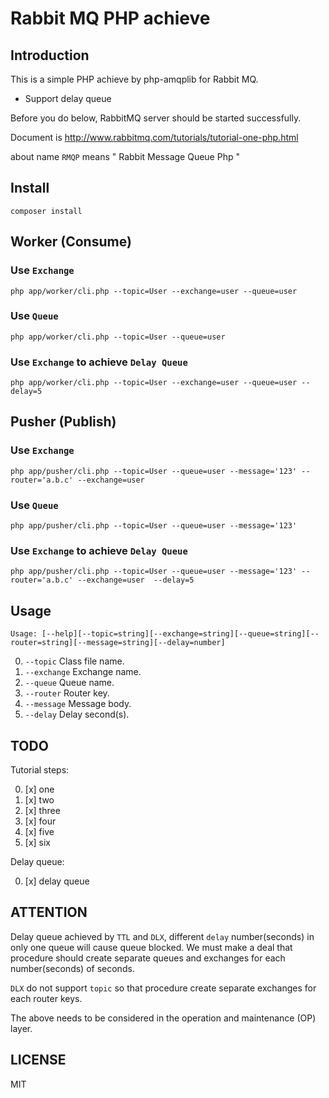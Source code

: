 # Rabbit MQ PHP achieve

Introduction
---
This is a simple PHP achieve by php-amqplib for Rabbit MQ.

* Support delay queue

Before you do below, RabbitMQ server should be started successfully.

Document is http://www.rabbitmq.com/tutorials/tutorial-one-php.html

about name `RMQP` means " Rabbit Message Queue Php "

Install
----

```
composer install
```

Worker (Consume)
---

### Use `Exchange`
```
php app/worker/cli.php --topic=User --exchange=user --queue=user
```

### Use `Queue`

```
php app/worker/cli.php --topic=User --queue=user
```

### Use `Exchange` to achieve `Delay Queue`

```
php app/worker/cli.php --topic=User --exchange=user --queue=user --delay=5

```
Pusher (Publish)
---

### Use `Exchange`
```
php app/pusher/cli.php --topic=User --queue=user --message='123' --router='a.b.c' --exchange=user
```

### Use `Queue`

```
php app/pusher/cli.php --topic=User --queue=user --message='123'
```

### Use `Exchange` to achieve `Delay Queue`

```
php app/pusher/cli.php --topic=User --queue=user --message='123' --router='a.b.c' --exchange=user  --delay=5
```

Usage
---


`Usage: [--help][--topic=string][--exchange=string][--queue=string][--router=string][--message=string][--delay=number]`


0. `--topic` Class file name.
0. `--exchange` Exchange name.
0. `--queue` Queue name. 
0. `--router` Router key. 
0. `--message` Message body. 
0. `--delay` Delay second(s).

TODO
---

Tutorial steps:

0. [x] one
0. [x] two
0. [x] three
0. [x] four
0. [x] five
0. [x] six

Delay queue:

0. [x] delay queue

ATTENTION
---
Delay queue achieved by `TTL` and `DLX`, different `delay` number(seconds) in only one queue will cause queue blocked. We must make a deal that procedure should create separate queues and exchanges for each number(seconds) of seconds. 

`DLX` do not support `topic` so that procedure create separate  exchanges for each router keys. 

The above needs to be considered in the operation and maintenance (OP) layer.

LICENSE
---
MIT